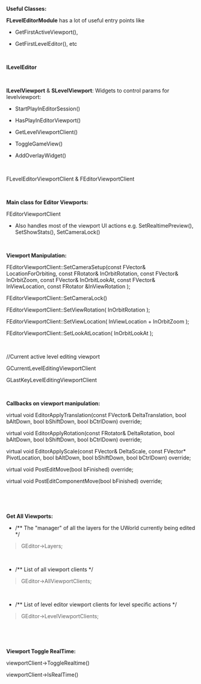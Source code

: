 **Useful Classes:**

**FLevelEditorModule** has a lot of useful entry points like

-   GetFirstActiveViewport(),

-   GetFirstLevelEditor(), etc

 

**ILevelEditor**

 

**ILevelViewport** & **SLevelViewport**: Widgets to control params for levelviewport:

-   StartPlayInEditorSession()

-   HasPlayInEditorViewport()

-   GetLevelViewportClient()

-   ToggleGameView()

-   AddOverlayWidget()

 

FLevelEditorViewportClient & FEditorViewportClient

 

**Main class for Editor Viewports:**

FEditorViewportClient

-   Also handles most of the viewport UI actions e.g. SetRealtimePreview(), SetShowStats(), SetCameraLock()

 

**Viewport Manipulation:**

FEditorViewportClient::SetCameraSetup(const FVector& LocationForOrbiting, const FRotator& InOrbitRotation, const FVector& InOrbitZoom, const FVector& InOrbitLookAt, const FVector& InViewLocation, const FRotator &InViewRotation );

FEditorViewportClient::SetCameraLock()

FEditorViewportClient::SetViewRotation( InOrbitRotation );

FEditorViewportClient::SetViewLocation( InViewLocation + InOrbitZoom );

FEditorViewportClient::SetLookAtLocation( InOrbitLookAt );

 

//Current active level editing viewport

GCurrentLevelEditingViewportClient

GLastKeyLevelEditingViewportClient

 

**Callbacks on viewport manipulation:**

virtual void EditorApplyTranslation(const FVector& DeltaTranslation, bool bAltDown, bool bShiftDown, bool bCtrlDown) override;

virtual void EditorApplyRotation(const FRotator& DeltaRotation, bool bAltDown, bool bShiftDown, bool bCtrlDown) override;

virtual void EditorApplyScale(const FVector& DeltaScale, const FVector\* PivotLocation, bool bAltDown, bool bShiftDown, bool bCtrlDown) override;

virtual void PostEditMove(bool bFinished) override;

virtual void PostEditComponentMove(bool bFinished) override;

 

 

**Get All Viewports:**

-   /\*\* The "manager" of all the layers for the UWorld currently being edited \*/

> GEditor-&gt;Layers;

 

-   /\*\* List of all viewport clients \*/

> GEditor-&gt;AllViewportClients;

 

-   /\*\* List of level editor viewport clients for level specific actions \*/

> GEditor-&gt;LevelViewportClients;

 

 

**Viewport Toggle RealTime:**

viewportClient-&gt;ToggleRealtime()

viewportClient-&gt;IsRealTime()
